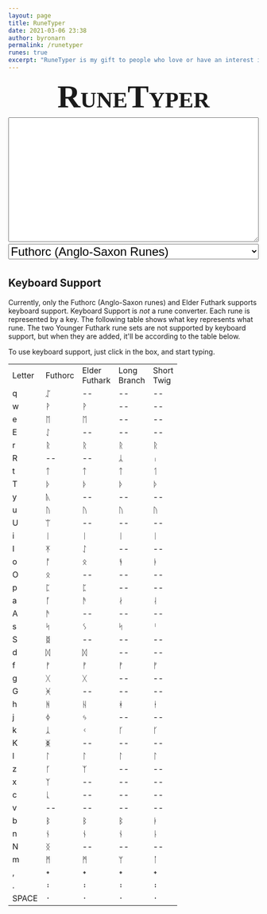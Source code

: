 ```yaml
---
layout: page
title: RuneTyper
date: 2021-03-06 23:38
author: byronarn
permalink: /runetyper
runes: true
excerpt: "RuneTyper is my gift to people who love or have an interest in runes! Whether you are interested in runes for religious reasons (for example, if you're a heathen or other variety of pagan), historical reasons (perhaps you are into historical reconstruction), or any other reason, I hope RuneTyper will be useful to you!"
---
```


<div id="runetyper" style="margin: 0px; padding: 0px; font-family:Junicode,serif">
	<h1 style="font-size: 64px; font-variant: small-caps; text-align: center; margin: 2px 0px;">RuneTyper</h1>
	<textarea id="input" type="text" style="width: 100%; height: 250px; font-size: 32px; margin: 2px 0px;"></textarea>
	<select id="runeSelect" style="width: 100%; font-size: 24px; margin: 2px 0px;">
		<option value="futhorc">Futhorc (Anglo-Saxon Runes)</option>
		<option value="elder">Elder Futhark</option>
		<option value="long-branch">Younger Futhark (Long Branch)</option>
		<option value="short-twig">Younger Futhark (Short Twig)</option>
		<option value="medieval">Medieval Runes</option>
	</select>
	<div id="control" style="width: 100%; margin: 2px 0px; display: grid; gap: 4px; grid-template-columns: repeat(3, minmax(0, 1fr));"></div>
	<div id="keyboard" style="width: 100%; margin: 2px 0px; display: grid; gap: 4px; grid-template-columns: repeat(10, minmax(0, 1fr));"></div>
</div>
<script>
	// define page elements
	const input = document.getElementById("input");
	const keyboard = document.getElementById("keyboard");
	const runeSelect = document.getElementById("runeSelect");
	const control = document.getElementById("control");
	
	input.addEventListener("keyup", function(event) {
		input.value = convert();
	});
	
	//set fonts
	input.style.fontFamily = "Junicode, serif";
	
	// define rune sets
	const futhorc = "ᚠ ᚢ ᚦ ᚩ ᚱ ᚳ ᚷ ᚹ ᚻ ᚾ ᛁ ᛄ ᛇ ᛈ ᛉ ᛋ ᛏ ᛒ ᛖ ᛗ ᛚ ᛝ ᛟ ᛞ ᚪ ᚫ ᚣ ᛠ ᛡ ᛣ ᛤ ᚸ ᛢ ᛥ ᚴ ᛫ ᛬ ᛭".split(" ");
	const elder = "ᚠ ᚢ ᚦ ᚫ ᚱ ᚲ ᚷ ᚹ ᚺ ᚾ ᛁ ᛃ ᛇ ᛈ ᛉ ᛊ ᛏ ᛒ ᛖ ᛗ ᛚ ᛜ ᛞ ᛟ ᛫ ᛬ ᛭".split(" ");
	const long_branch = "ᚠ ᚢ ᚦ ᚬ ᚱ ᚴ ᚼ ᚾ ᛁ ᛅ ᛋ ᛏ ᛒ ᛘ ᛚ ᛦ ᛫ ᛬ ᛭".split(" ");
	const short_twig = "ᚠ ᚢ ᚦ ᚭ ᚱ ᚴ ᚽ ᚿ ᛁ ᛆ ᛌ ᛐ ᛓ ᛙ ᛚ ᛧ ᛫ ᛬ ᛭".split(" ");
	const medieval = "ᛆ ᛒ ᛍ ᛑ ᛂ ᚠ ᚵ ᚼ ᛁ ᚴ ᛚ ᛘ ᚿ ᚮ ᛔ ᛩ ᚱ ᛌ ᛐ ᚢ ᚡ ᛪ ᛦ ᛎ ᚦ ᚧ ᛅ ᚯ ᛫ ᛬ ᛭".split(" ");
	const allRunes = [...futhorc, ...elder, ...long_branch, ...short_twig, ...medieval];
	console.log(allRunes);
	let runes = [];
	
	runeSelect.style.fontSize = "20px";
	runeSelect.style.textAlign = "center";
	runeSelect.style.fontFamily = "Junicode, serif";
	runeSelect.addEventListener('change', updateKeyboard);
	
	if (localStorage.getItem("runeSet")) {
		runeSelect.value = localStorage.getItem("runeSet");
	}
	
	// define buttons
	const clearBtn = document.createElement('button');
	clearBtn.innerText = "Clear Text";
	clearBtn.style.width = "auto";
	clearBtn.style.fontSize = "20px";
	clearBtn.style.fontFamily = "Junicode, serif";
	clearBtn.addEventListener('click', () => {
		input.value = "";
	});
	control.appendChild(clearBtn);
	
	const copyBtn = document.createElement('button');
	copyBtn.innerText = "Copy Text";
	copyBtn.style.width = "auto";
	copyBtn.style.fontSize = "20px";
	copyBtn.style.fontFamily = "Junicode, serif";
	copyBtn.addEventListener('click', copyToClipboard);
	control.appendChild(copyBtn);
	
	const backspace = document.createElement('button');
	backspace.innerText = "⌫";
	backspace.style.width = "auto";
	backspace.style.fontSize = "18px";
	backspace.style.fontFamily = "Junicode, serif";
	backspace.addEventListener('click', () => {
		input.value = input.value.slice(0, -1);
	});
	control.appendChild(backspace);
	
	updateKeyboard();
	
	function copyToClipboard() {
		let text = input.value;
		input.select();
		input.setSelectionRange(0, 99999);
		document.execCommand('copy');
		input.blur();
	}
	
	function updateKeyboard() {
		// clear keyboard
		keyboard.innerHTML = "";	
	
		// get rune set
		let runeSet = runeSelect.value;
		switch (runeSet) {
			case "futhorc":
				runes = futhorc;
				break;
			case "elder":
				runes = elder;
				break;
			case "long-branch":
				runes = long_branch;
				break;
			case "short-twig":
				runes = short_twig;
				break;
			case "medieval":
				runes = medieval;
				break;
			default:
				keyboard.innerText = "There has been an error. Please let Byron know about this.";
				break;
		}
	
		localStorage.setItem("runeSet", runeSet);	
	
		// add runes to keyboard
		for (let i=0; i<runes.length; i++) {
			const button = document.createElement('button');
			button.innerText = runes[i];
			button.style.fontSize = "24px";
			button.style.height = "3em";
			button.style.fontFamily = "Junicode, serif";
			button.addEventListener('click', () => {
				input.value += button.innerText;
			});
			keyboard.appendChild(button);
		}
	
		// add space key to keyboard
		const button = document.createElement('button');
		button.innerText = "␣";
		button.style.fontSize = "24px";
		button.style.fontFamily = "Junicode, serif";
		button.addEventListener('click', () => {
			input.value += " ";
		});
	
		keyboard.appendChild(button);
	}
	
	function convert(text = -1) {
		if (text == -1) {
			text = input.value;
		}
		sets = "futhorc elder".split(" ");
		if (!sets.includes(runeSelect.value)) {
			return;
		}
		
		let chars = [];
		switch (runeSelect.value) {
			case 'futhorc':
				chars = "f u T o r c g w h n i j E p x s t b e m l N O d a A y U I k G K q S z".split(" ");
				runes = futhorc;
				break;
			case 'elder':
				chars = "f u T a r k g w h n i j I p z s t b e m l N d o".split(" ");
				runes = elder;
				break;
			default:
				break;
		}
		chars.push(" ");
		chars.push(".");
		chars.push(",");
		
		let result = "";	
		for (let char of text) {
			if (chars.includes(char)) {
				let index = chars.indexOf(char);
				result += runes[index];
			} else if (allRunes.includes(char) || char == "\n") {
				result += char;
			} else {
				result += "�";
			}
		}
		return result;
	}
</script>
<h2>Keyboard Support</h2>
<p>Currently, only the Futhorc (Anglo-Saxon runes) and Elder Futhark supports keyboard support. Keyboard Support is <em>not</em> a rune converter. Each rune is represented by a key. The following table shows what key represents what rune. The two Younger Futhark rune sets are not supported by keyboard support, but when they are added, it'll be according to the table below.</p>
<p>To use keyboard support, just click in the box, and start typing.</p>
<table>
	<tbody>
		<tr>
			<td class="has-text-align-center" data-align="center">Letter</td>
			<td class="has-text-align-center" data-align="center">Futhorc</td>
			<td class="has-text-align-center" data-align="center">Elder<br>Futhark</td>
			<td class="has-text-align-center" data-align="center">Long<br>Branch</td>
			<td class="has-text-align-center" data-align="center">Short<br>Twig</td>
		</tr>
		<tr>
			<td class="has-text-align-center" data-align="center">q</td>
			<td class="has-text-align-center" data-align="center">ᛢ</td>
			<td class="has-text-align-center" data-align="center">--</td>
			<td class="has-text-align-center" data-align="center">--</td>
			<td class="has-text-align-center" data-align="center">--</td>
		</tr>
		<tr>
			<td class="has-text-align-center" data-align="center">w</td>
			<td class="has-text-align-center" data-align="center">ᚹ</td>
			<td class="has-text-align-center" data-align="center">ᚹ</td>
			<td class="has-text-align-center" data-align="center">--</td>
			<td class="has-text-align-center" data-align="center">--</td>
		</tr>
		<tr>
			<td class="has-text-align-center" data-align="center">e</td>
			<td class="has-text-align-center" data-align="center">ᛖ</td>
			<td class="has-text-align-center" data-align="center">ᛖ</td>
			<td class="has-text-align-center" data-align="center">--</td>
			<td class="has-text-align-center" data-align="center">--</td>
		</tr>
		<tr>
			<td class="has-text-align-center" data-align="center">E</td>
			<td class="has-text-align-center" data-align="center">ᛇ</td>
			<td class="has-text-align-center" data-align="center">--</td>
			<td class="has-text-align-center" data-align="center">--</td>
			<td class="has-text-align-center" data-align="center">--</td>
		</tr>
		<tr>
			<td class="has-text-align-center" data-align="center">r</td>
			<td class="has-text-align-center" data-align="center">ᚱ</td>
			<td class="has-text-align-center" data-align="center">ᚱ</td>
			<td class="has-text-align-center" data-align="center">ᚱ</td>
			<td class="has-text-align-center" data-align="center">ᚱ</td>
		</tr>
		<tr>
			<td class="has-text-align-center" data-align="center">R</td>
			<td class="has-text-align-center" data-align="center">--</td>
			<td class="has-text-align-center" data-align="center">--</td>
			<td class="has-text-align-center" data-align="center">ᛦ</td>
			<td class="has-text-align-center" data-align="center">ᛧ</td>
		</tr>
		<tr>
			<td class="has-text-align-center" data-align="center">t</td>
			<td class="has-text-align-center" data-align="center">ᛏ</td>
			<td class="has-text-align-center" data-align="center">ᛏ</td>
			<td class="has-text-align-center" data-align="center">ᛏ</td>
			<td class="has-text-align-center" data-align="center">ᛐ</td>
		</tr>
		<tr>
			<td class="has-text-align-center" data-align="center">T</td>
			<td class="has-text-align-center" data-align="center">ᚦ</td>
			<td class="has-text-align-center" data-align="center">ᚦ</td>
			<td class="has-text-align-center" data-align="center">ᚦ</td>
			<td class="has-text-align-center" data-align="center">ᚦ</td>
		</tr>
		<tr>
			<td class="has-text-align-center" data-align="center">y</td>
			<td class="has-text-align-center" data-align="center">ᚣ</td>
			<td class="has-text-align-center" data-align="center">--</td>
			<td class="has-text-align-center" data-align="center">--</td>
			<td class="has-text-align-center" data-align="center">--</td>
		</tr>
		<tr>
			<td class="has-text-align-center" data-align="center">u</td>
			<td class="has-text-align-center" data-align="center">ᚢ</td>
			<td class="has-text-align-center" data-align="center">ᚢ</td>
			<td class="has-text-align-center" data-align="center">ᚢ</td>
			<td class="has-text-align-center" data-align="center">ᚢ</td>
		</tr>
		<tr>
			<td class="has-text-align-center" data-align="center">U</td>
			<td class="has-text-align-center" data-align="center">ᛠ</td>
			<td class="has-text-align-center" data-align="center">--</td>
			<td class="has-text-align-center" data-align="center">--</td>
			<td class="has-text-align-center" data-align="center">--</td>
		</tr>
		<tr>
			<td class="has-text-align-center" data-align="center">i</td>
			<td class="has-text-align-center" data-align="center">ᛁ</td>
			<td class="has-text-align-center" data-align="center">ᛁ</td>
			<td class="has-text-align-center" data-align="center">ᛁ</td>
			<td class="has-text-align-center" data-align="center">ᛁ</td>
		</tr>
		<tr>
			<td class="has-text-align-center" data-align="center">I</td>
			<td class="has-text-align-center" data-align="center">ᛡ</td>
			<td class="has-text-align-center" data-align="center">ᛇ</td>
			<td class="has-text-align-center" data-align="center">--</td>
			<td class="has-text-align-center" data-align="center">--</td>
		</tr>
		<tr>
			<td class="has-text-align-center" data-align="center">o</td>
			<td class="has-text-align-center" data-align="center">ᚩ</td>
			<td class="has-text-align-center" data-align="center">ᛟ</td>
			<td class="has-text-align-center" data-align="center">ᚬ</td>
			<td class="has-text-align-center" data-align="center">ᚭ</td>
		</tr>
		<tr>
			<td class="has-text-align-center" data-align="center">O</td>
			<td class="has-text-align-center" data-align="center">ᛟ</td>
			<td class="has-text-align-center" data-align="center">--</td>
			<td class="has-text-align-center" data-align="center">--</td>
			<td class="has-text-align-center" data-align="center">--</td>
		</tr>
		<tr>
			<td class="has-text-align-center" data-align="center">p</td>
			<td class="has-text-align-center" data-align="center">ᛈ</td>
			<td class="has-text-align-center" data-align="center">ᛈ</td>
			<td class="has-text-align-center" data-align="center">--</td>
			<td class="has-text-align-center" data-align="center">--</td>
		</tr>
		<tr>
			<td class="has-text-align-center" data-align="center">a</td>
			<td class="has-text-align-center" data-align="center">ᚪ</td>
			<td class="has-text-align-center" data-align="center">ᚫ</td>
			<td class="has-text-align-center" data-align="center">ᛅ</td>
			<td class="has-text-align-center" data-align="center">ᛆ</td>
		</tr>
		<tr>
			<td class="has-text-align-center" data-align="center">A</td>
			<td class="has-text-align-center" data-align="center">ᚫ</td>
			<td class="has-text-align-center" data-align="center">--</td>
			<td class="has-text-align-center" data-align="center">--</td>
			<td class="has-text-align-center" data-align="center">--</td>
		</tr>
		<tr>
			<td class="has-text-align-center" data-align="center">s</td>
			<td class="has-text-align-center" data-align="center">ᛋ</td>
			<td class="has-text-align-center" data-align="center">ᛊ</td>
			<td class="has-text-align-center" data-align="center">ᛋ</td>
			<td class="has-text-align-center" data-align="center">ᛌ</td>
		</tr>
		<tr>
			<td class="has-text-align-center" data-align="center">S</td>
			<td class="has-text-align-center" data-align="center">ᛥ</td>
			<td class="has-text-align-center" data-align="center">--</td>
			<td class="has-text-align-center" data-align="center">--</td>
			<td class="has-text-align-center" data-align="center">--</td>
		</tr>
		<tr>
			<td class="has-text-align-center" data-align="center">d</td>
			<td class="has-text-align-center" data-align="center">ᛞ</td>
			<td class="has-text-align-center" data-align="center">ᛞ</td>
			<td class="has-text-align-center" data-align="center">--</td>
			<td class="has-text-align-center" data-align="center">--</td>
		</tr>
		<tr>
			<td class="has-text-align-center" data-align="center">f</td>
			<td class="has-text-align-center" data-align="center">ᚠ</td>
			<td class="has-text-align-center" data-align="center">ᚠ</td>
			<td class="has-text-align-center" data-align="center">ᚠ</td>
			<td class="has-text-align-center" data-align="center">ᚠ</td>
		</tr>
		<tr>
			<td class="has-text-align-center" data-align="center">g</td>
			<td class="has-text-align-center" data-align="center">ᚷ</td>
			<td class="has-text-align-center" data-align="center">ᚷ</td>
			<td class="has-text-align-center" data-align="center">--</td>
			<td class="has-text-align-center" data-align="center">--</td>
		</tr>
		<tr>
			<td class="has-text-align-center" data-align="center">G</td>
			<td class="has-text-align-center" data-align="center">ᚸ</td>
			<td class="has-text-align-center" data-align="center">--</td>
			<td class="has-text-align-center" data-align="center">--</td>
			<td class="has-text-align-center" data-align="center">--</td>
		</tr>
		<tr>
			<td class="has-text-align-center" data-align="center">h</td>
			<td class="has-text-align-center" data-align="center">ᚻ</td>
			<td class="has-text-align-center" data-align="center">ᚺ</td>
			<td class="has-text-align-center" data-align="center">ᚼ</td>
			<td class="has-text-align-center" data-align="center">ᚽ</td>
		</tr>
		<tr>
			<td class="has-text-align-center" data-align="center">j</td>
			<td class="has-text-align-center" data-align="center">ᛄ</td>
			<td class="has-text-align-center" data-align="center">ᛃ</td>
			<td class="has-text-align-center" data-align="center">--</td>
			<td class="has-text-align-center" data-align="center">--</td>
		</tr>
		<tr>
			<td class="has-text-align-center" data-align="center">k</td>
			<td class="has-text-align-center" data-align="center">ᛣ</td>
			<td class="has-text-align-center" data-align="center">ᚲ</td>
			<td class="has-text-align-center" data-align="center">ᚴ</td>
			<td class="has-text-align-center" data-align="center">ᚴ</td>
		</tr>
		<tr>
			<td class="has-text-align-center" data-align="center">K</td>
			<td class="has-text-align-center" data-align="center">ᛤ</td>
			<td class="has-text-align-center" data-align="center">--</td>
			<td class="has-text-align-center" data-align="center">--</td>
			<td class="has-text-align-center" data-align="center">--</td>
		</tr>
		<tr>
			<td class="has-text-align-center" data-align="center">l</td>
			<td class="has-text-align-center" data-align="center">ᛚ</td>
			<td class="has-text-align-center" data-align="center">ᛚ</td>
			<td class="has-text-align-center" data-align="center">ᛚ</td>
			<td class="has-text-align-center" data-align="center">ᛚ</td>
		</tr>
		<tr>
			<td class="has-text-align-center" data-align="center">z</td>
			<td class="has-text-align-center" data-align="center">ᚴ</td>
			<td class="has-text-align-center" data-align="center">ᛉ</td>
			<td class="has-text-align-center" data-align="center">--</td>
			<td class="has-text-align-center" data-align="center">--</td>
		</tr>
		<tr>
			<td class="has-text-align-center" data-align="center">x</td>
			<td class="has-text-align-center" data-align="center">ᛉ</td>
			<td class="has-text-align-center" data-align="center">--</td>
			<td class="has-text-align-center" data-align="center">--</td>
			<td class="has-text-align-center" data-align="center">--</td>
		</tr>
		<tr>
			<td class="has-text-align-center" data-align="center">c</td>
			<td class="has-text-align-center" data-align="center">ᚳ</td>
			<td class="has-text-align-center" data-align="center">--</td>
			<td class="has-text-align-center" data-align="center">--</td>
			<td class="has-text-align-center" data-align="center">--</td>
		</tr>
		<tr>
			<td class="has-text-align-center" data-align="center">v</td>
			<td class="has-text-align-center" data-align="center">--</td>
			<td class="has-text-align-center" data-align="center">--</td>
			<td class="has-text-align-center" data-align="center">--</td>
			<td class="has-text-align-center" data-align="center">--</td>
		</tr>
		<tr>
			<td class="has-text-align-center" data-align="center">b</td>
			<td class="has-text-align-center" data-align="center">ᛒ</td>
			<td class="has-text-align-center" data-align="center">ᛒ</td>
			<td class="has-text-align-center" data-align="center">ᛒ</td>
			<td class="has-text-align-center" data-align="center">ᛓ</td>
		</tr>
		<tr>
			<td class="has-text-align-center" data-align="center">n</td>
			<td class="has-text-align-center" data-align="center">ᚾ</td>
			<td class="has-text-align-center" data-align="center">ᚾ</td>
			<td class="has-text-align-center" data-align="center">ᚾ</td>
			<td class="has-text-align-center" data-align="center">ᚿ</td>
		</tr>
		<tr>
			<td class="has-text-align-center" data-align="center">N</td>
			<td class="has-text-align-center" data-align="center">ᛝ</td>
			<td class="has-text-align-center" data-align="center">--</td>
			<td class="has-text-align-center" data-align="center">--</td>
			<td class="has-text-align-center" data-align="center">--</td>
		</tr>
		<tr>
			<td class="has-text-align-center" data-align="center">m</td>
			<td class="has-text-align-center" data-align="center">ᛗ</td>
			<td class="has-text-align-center" data-align="center">ᛗ</td>
			<td class="has-text-align-center" data-align="center">ᛘ</td>
			<td class="has-text-align-center" data-align="center">ᛙ</td>
		</tr>
		<tr>
			<td class="has-text-align-center" data-align="center">,</td>
			<td class="has-text-align-center" data-align="center">᛭</td>
			<td class="has-text-align-center" data-align="center">᛭</td>
			<td class="has-text-align-center" data-align="center">᛭</td>
			<td class="has-text-align-center" data-align="center">᛭</td>
		</tr>
		<tr>
			<td class="has-text-align-center" data-align="center">.</td>
			<td class="has-text-align-center" data-align="center">᛬</td>
			<td class="has-text-align-center" data-align="center">᛬</td>
			<td class="has-text-align-center" data-align="center">᛬</td>
			<td class="has-text-align-center" data-align="center">᛬</td>
		</tr>
		<tr>
			<td class="has-text-align-center" data-align="center">SPACE</td>
			<td class="has-text-align-center" data-align="center">᛫</td>
			<td class="has-text-align-center" data-align="center">᛫</td>
			<td class="has-text-align-center" data-align="center">᛫</td>
			<td class="has-text-align-center" data-align="center">᛫</td>
		</tr>
	</tbody>
</table>
